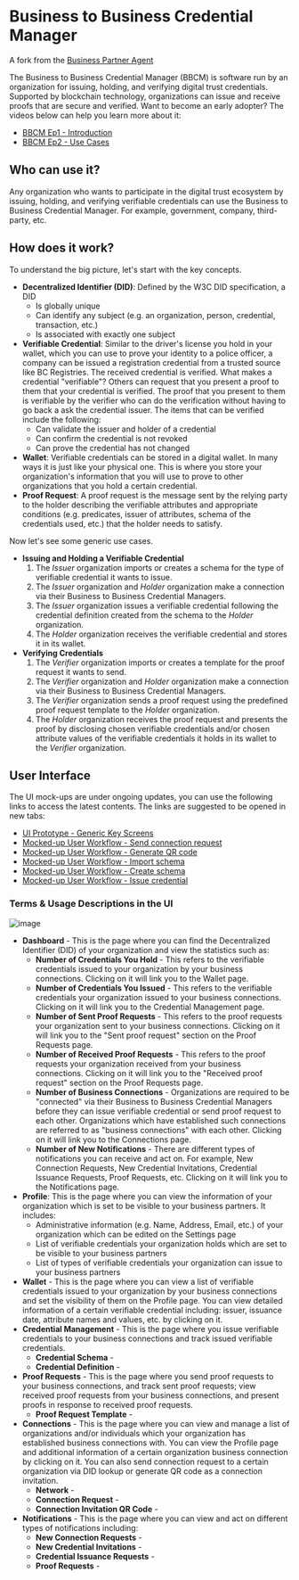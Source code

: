 # Business to Business Credential Manager

A fork from the [Business Partner Agent](https://github.com/hyperledger-labs/business-partner-agent)

The Business to Business Credential Manager (BBCM) is software run by an organization for issuing, holding, and verifying digital trust credentials. Supported by blockchain technology, organizations can issue and receive proofs that are secure and verified. Want to become an early adopter? The videos below can help you learn more about it:

- [BBCM Ep1 - Introduction](https://app.animaker.com/animo/6K3qDbzPA1DmDkAE/)
- [BBCM Ep2 - Use Cases](https://app.animaker.com/animo/BwR72vxT4hwUntX5/)

## **Who can use it?**

Any organization who wants to participate in the digital trust ecosystem by issuing, holding, and verifying verifiable credentials can use the Business to Business Credential Manager. For example, government, company, third-party, etc.

## **How does it work?**

To understand the big picture, let's start with the key concepts.

- **Decentralized Identifier (DID)**: Defined by the W3C DID specification, a DID
  - Is globally unique
  - Can identify any subject (e.g. an organization, person, credential, transaction, etc.)
  - Is associated with exactly one subject
- **Verifiable Credential**: Similar to the driver's license you hold in your wallet, which you can use to prove your identity to a police officer, a company can be issued a registration credential from a trusted source like BC Registries. The received credential is verified. What makes a credential "verifiable"? Others can request that you present a proof to them that your credential is verified. The proof that you present to them is verifiable by the verifier who can do the verification without having to go back a ask the credential issuer. The items that can be verified include the following:
  - Can validate the issuer and holder of a credential
  - Can confirm the credential is not revoked
  - Can prove the credential has not changed
- **Wallet**: Verifiable credentials can be stored in a digital wallet. In many ways it is just like your physical one. This is where you store your organization's information that you will use to prove to other organizations that you hold a certain credential.
- **Proof Request**: A proof request is the message sent by the relying party to the holder describing the verifiable attributes and appropriate conditions (e.g. predicates, issuer of attributes, schema of the credentials used, etc.) that the holder needs to satisfy.

Now let's see some generic use cases.

- **Issuing and Holding a Verifiable Credential**
  1. The *Issuer* organization imports or creates  a schema for the type of verifiable credential it wants to issue.
  2. The *Issuer* organization and *Holder* organization make a connection via their Business to Business Credential Managers.
  3. The *Issuer* organization issues a verifiable credential following the credential definition created from the schema to the *Holder* organization.
  4. The *Holder* organization receives the verifiable credential and stores it in its wallet.
- **Verifying Credentials**
  1. The *Verifier* organization imports or creates  a template for the proof request it wants to send.
  2. The *Verifier* organization and *Holder* organization make a connection via their Business to Business Credential Managers.
  3. The *Verifier* organization sends a proof request using the predefined proof request template to the *Holder* organization.
  4. The *Holder* organization receives the proof request and presents the proof by disclosing chosen verifiable credentials and/or chosen attribute values of the verifiable credentials it holds in its wallet to the *Verifier* organization.

## User Interface

The UI mock-ups are under ongoing updates, you can use the following links to access the latest contents. The links are suggested to be opened in new tabs:

- [UI Prototype - Generic Key Screens](https://xd.adobe.com/view/e2ac3e6e-113d-4d77-a71d-c2b19526e9cc-b7ff/?fullscreen)
- [Mocked-up User Workflow - Send connection request](https://xd.adobe.com/view/a515d7d3-89c2-4f8a-a67a-6f75a432fc45-f046/?fullscreen)
- [Mocked-up User Workflow - Generate QR code](https://xd.adobe.com/view/abf970f7-97b0-4730-8286-a7f52ade2496-feaa/?fullscreen)
- [Mocked-up User Workflow - Import schema](https://xd.adobe.com/view/fa5ffe50-2adb-46a9-9896-df66fd5cf377-af0c/?fullscreen)
- [Mocked-up User Workflow - Create schema](https://xd.adobe.com/view/9b9d7c70-dddd-480d-bc73-8e387b83f5e7-cece/?fullscreen)
- [Mocked-up User Workflow - Issue credential](https://xd.adobe.com/view/f9886778-d782-4800-bd9d-1775278ee448-acdb/?fullscreen)

### Terms & Usage Descriptions in the UI

![image](https://user-images.githubusercontent.com/58751681/117503092-55a5f880-af35-11eb-995f-48b4ac11e8b4.png)

- **Dashboard** - This is the page where you can find the Decentralized Identifier (DID) of your organization and view the statistics such as:
  - **Number of Credentials You Hold** - This refers to the verifiable credentials issued to your organization by your business connections. Clicking on it will link you to the Wallet page.
  - **Number of Credentials You Issued** - This refers to the verifiable credentials your organization issued to your business connections. Clicking on it will link you to the Credential Management page.
  - **Number of Sent Proof Requests** - This refers to the proof requests your organization sent to your  business connections. Clicking on it will link you to the "Sent proof request" section on the Proof Requests page.
  - **Number of Received Proof Requests** - This refers to the proof requests your organization received from your business connections. Clicking on it will link you to the "Received proof request" section on the Proof Requests page.
  - **Number of Business Connections** - Organizations are required to be "connected" via their Business to Business Credential Managers before they can issue verifiable credential or send proof request to each other. Organizations which have established such connections are referred to as "business connections" with each other. Clicking on it will link you to the Connections page.
  - **Number of New Notifications** - There are different types of notifications you can receive and act on. For example, New Connection Requests, New Credential Invitations, Credential Issuance Requests, Proof Requests, etc. Clicking on it will link you to the Notifications page.
- **Profile**: This is the page where you can view the information of your organization which is set to be visible to your business partners. It includes:
  - Administrative information (e.g. Name, Address, Email, etc.) of your organization which can be edited on the Settings page
  - List of verifiable credentials your organization holds which are set to be visible to your business partners
  - List of types of verifiable credentials your organization can issue to your business partners
- **Wallet** - This is the page where you can view a list of verifiable credentials issued to your organization by your business connections and set the visibility of them on the Profile page. You can view detailed information of a certain verifiable credential including: issuer, issuance date, attribute names and values, etc. by clicking on it.
- **Credential Management** - This is the page where you issue verifiable credentials to your business connections and track issued verifiable credentials.
  - **Credential Schema** - 
  - **Credential Definition** - 
- **Proof Requests** - This is the page where you send proof requests to your business connections, and track sent proof requests; view received proof requests from your business connections, and present proofs in response to received proof requests.
  - **Proof Request Template** - 
- **Connections** - This is the page where you can view and manage a list of organizations and/or individuals which your organization has established business connections with. You can view the Profile page and additional information of a certain organization business connection by clicking on it. You can also send connection request to a certain organization via DID lookup or generate QR code as a connection invitation.
  - **Network** - 
  - **Connection Request** - 
  - **Connection Invitation QR Code** - 
- **Notifications** - This is the page where you can view and act on different types of notifications including:
  - **New Connection Requests** - 
  - **New Credential Invitations** - 
  - **Credential Issuance Requests** - 
  - **Proof Requests** - 
